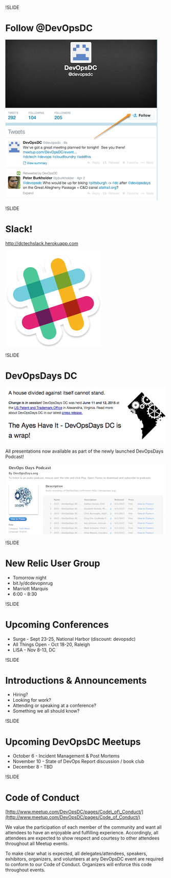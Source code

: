 !SLIDE
# Follow @DevOpsDC #
![@devopsdc](../images/follow-devopsdc.png)

!SLIDE
# Slack!

http://dctechslack.herokuapp.com

![slack](../images/slack.png)

!SLIDE

# DevOpsDays DC #

![devopsdaysdc](../images/devopsdaysdc.png)

All presentations now available as part of the newly launched DevOpsDays Podcast!

![DevOpsDays Podcast](../images/dodpodcast.png)

!SLIDE

# New Relic User Group #

* Tomorrow night
* bit.ly/dcdevopnrug
* Marriott Marquis
* 6:00 - 8:30

!SLIDE

# Upcoming Conferences #

* Surge - Sept 23-25, National Harbor (discount:  devopsdc)
* All Things Open - Oct 18-20, Raleigh
* LISA - Nov 8-13, DC

!SLIDE
# Introductions & Announcements #

* Hiring?
* Looking for work?
* Attending or speaking at a conference?
* Something we all should know?

!SLIDE
# Upcoming DevOpsDC Meetups #

* October 6 - Incident Management & Post Mortems
* November 10 - State of DevOps Report discussion / book club
* December 8 - TBD

!SLIDE
# Code of Conduct #

[http://www.meetup.com/DevOpsDC/pages/Code\_of\_Conduct/](http://www.meetup.com/DevOpsDC/pages/Code_of_Conduct/)

We value the participation of each member of the community and want all attendees to have an enjoyable and fulfilling experience. Accordingly, all attendees are expected to show respect and courtesy to other attendees throughout all Meetup events.

To make clear what is expected, all delegates/attendees, speakers, exhibitors, organizers, and volunteers at any DevOpsDC event are required to conform to our Code of Conduct. Organizers will enforce this code throughout events.
